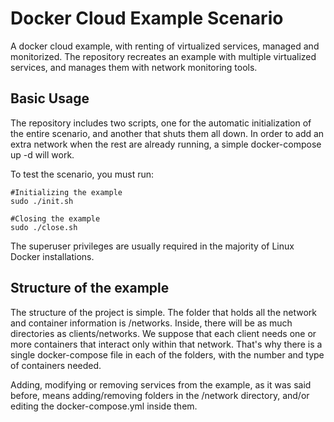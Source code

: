 # Docker Cloud Example Scenario
A docker cloud example, with renting of virtualized services, managed and monitorized.
The repository recreates an example with multiple virtualized services, and manages them with network monitoring tools.

## Basic Usage

The repository includes two scripts, one for the automatic initialization of the entire scenario, and another that shuts them all down. In order to add an extra network when the rest are already running, a simple docker-compose up -d will work.

To test the scenario, you must run:

```console
#Initializing the example
sudo ./init.sh

#Closing the example
sudo ./close.sh
```

The superuser privileges are usually required in the majority of Linux Docker installations.

## Structure of the example

The structure of the project is simple. The folder that holds all the network and container information is /networks. Inside, there will be as much directories as clients/networks. We suppose that each client needs one or more containers that interact only within that network. That's why there is a single docker-compose file in each of the folders, with the number and type of containers needed.

Adding, modifying or removing services from the example, as it was said before, means adding/removing folders in the /network directory, and/or editing the docker-compose.yml inside them.




